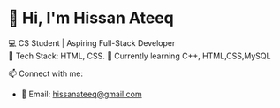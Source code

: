 # 👋 Hi, I'm Hissan Ateeq

💻 CS Student | Aspiring Full-Stack Developer  
🔧 Tech Stack: HTML, CSS.
🌱 Currently learning C++, HTML,CSS,MySQL

📫 Connect with me:  
- 📧 Email: hissanateeq@gmail.com
